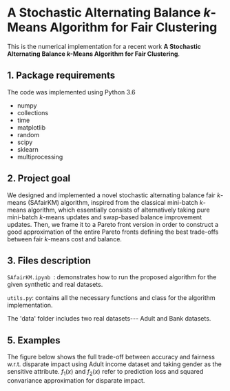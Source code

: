 # A Stochastic Alternating Balance $k$-Means Algorithm for Fair Clustering

This is the numerical implementation for a recent work **A Stochastic Alternating Balance $k$-Means Algorithm for Fair Clustering**.  

## 1. Package requirements

The code was implemented using Python 3.6
- numpy
- collections
- time
- matplotlib
- random
- scipy
- sklearn
- multiprocessing


## 2. Project goal
We designed and implemented a novel stochastic alternating balance fair $k$-means (SAfairKM) algorithm, inspired from the classical mini-batch $k$-means algorithm, which essentially consists of alternatively taking pure mini-batch $k$-means updates and swap-based balance improvement updates. Then, we frame it to a Pareto front version in order to construct a good approximation of the entire Pareto fronts defining the best trade-offs between fair $k$-means cost and balance.


## 3. Files description

`SAfairKM.ipynb `: demonstrates how to run the proposed algorithm for the given synthetic and real datasets.

`utils.py`: contains all the necessary functions and class for the algorithm implementation. 

The 'data' folder includes two real datasets--- Adult and Bank datasets. 

## 5. Examples
The figure below shows the full trade-off between accuracy and fairness w.r.t. disparate impact using Adult income dataset and taking gender as the sensitive attribute. $f_1(x)$ and $f_2(x)$ refer to prediction loss and squared convariance approximation for disparate impact. 

